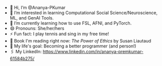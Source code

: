 - 👋 Hi, I’m @Ananya-PKumar
- 👀 I’m interested in learning Computational Social Science/Neuroscience, ML, and GenAI Tools.
- 🌱 I’m currently learning how to use FSL, AFNI, and PyTorch.
- 😄 Pronouns: She/her/hers
- ⚡ Fun fact: I play tennis and sing in my free time!
- 📖 Book I'm reading right now: _The Power of Ethics_ by Susan Liautaud
- 🥅 My life's goal: Becoming a better programmer (and person!)
- 🖇️ My LinkedIn: https://www.linkedin.com/in/ananya-premkumar-61584b275/

<!---
Ananya-PKumar/Ananya-PKumar is a ✨ special ✨ repository because its `README.md` (this file) appears on your GitHub profile.
You can click the Preview link to take a look at your changes.
--->
